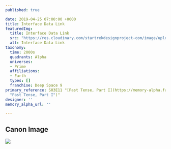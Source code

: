 ```yaml
---
published: true

date: 2019-04-25 07:00:00 +0000
title: Interface Data Link
featuredImg:
  title: Interface Data Link
  src: "https://res.cloudinary.com/startrekdesignproject-com/image/upload/v1556228909/InterfaceDataLink.png"
  alt: Interface Data Link
taxonomy:
  time: 2000s
  quadrants: Alpha
  universes:
  - Prime
  affiliations:
  - Earth
  types: []
  franchise: Deep Space 9
primary_reference: S03E11 "[Past Tense, Part I](https://memory-alpha.fandom.com/wiki/Past_Tense,_Part_I
  "Past Tense, Part I")"
designer: ''
memory_alpha_url: ''

---
```

## Canon Image

![](https://res.cloudinary.com/startrekdesignproject-com/image/upload/v1556229210/InterfaceDataLink1.jpg)